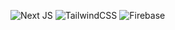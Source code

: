 ![Next JS](https://ziadoua.github.io/m3-Markdown-Badges/badges/NextJS/nextjs3.svg)
![TailwindCSS](https://ziadoua.github.io/m3-Markdown-Badges/badges/TailwindCSS/tailwindcss1.svg)
![Firebase](https://ziadoua.github.io/m3-Markdown-Badges/badges/Firebase/firebase3.svg)
